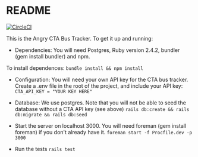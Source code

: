 # README
[![CircleCI](https://circleci.com/gh/jtrudell/angry_transit_tracker/tree/master.svg?style=shield)](https://circleci.com/gh/jtrudell/angry_transit_tracker/tree/master)

This is the Angry CTA Bus Tracker. To get it up and running:

* Dependencies: You will need Postgres, Ruby version 2.4.2, bundler (gem install bundler) and npm.

To install dependences:
```bundle install && npm install```

* Configuration: You will need your own API key for the CTA bus tracker. Create a .env file in the root of the project, and include your API key:
```CTA_API_KEY = "YOUR KEY HERE"```

* Database: We use postgres. Note that you will not be able to seed the database without a CTA API key (see above)
```rails db:create && rails db:migrate && rails db:seed```

* Start the server on localhost 3000. You will need foreman (gem install foreman) if you don't already have it.
```foreman start -f Procfile.dev -p 3000```

* Run the tests
```rails test```
